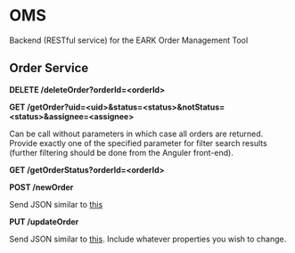 # OMS
Backend (RESTful service) for the EARK Order Management Tool

## Order Service

**DELETE /deleteOrder?orderId=\<orderId\>**

**GET /getOrder?uid=\<uid\>&status=\<status\>&notStatus=\<status\>&assignee=\<assignee\>**

Can be call without parameters in which case all orders are returned. Provide exactly one of the 
specified parameter for filter search results (further filtering should be done from the Anguler front-end). 

**GET /getOrderStatus?orderId=\<orderId\>**

**POST /newOrder**

Send JSON similar to [this](https://github.com/magenta-aps/OMS/blob/develop/examples/order.json)

**PUT /updateOrder**

Send JSON similar to [this](https://github.com/magenta-aps/OMS/blob/develop/examples/updateOrder.json). 
Include whatever properties you wish to change.

 